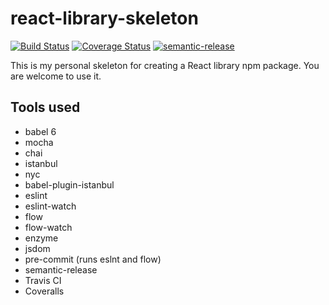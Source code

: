 # react-library-skeleton

[![Build Status](https://travis-ci.org/jedwards1211/react-library-skeleton.svg?branch=master)](https://travis-ci.org/jedwards1211/react-library-skeleton)
[![Coverage Status](https://coveralls.io/repos/github/jedwards1211/react-library-skeleton/badge.svg?branch=master)](https://coveralls.io/github/jedwards1211/react-library-skeleton?branch=master)
[![semantic-release](https://img.shields.io/badge/%20%20%F0%9F%93%A6%F0%9F%9A%80-semantic--release-e10079.svg)](https://github.com/semantic-release/semantic-release)

This is my personal skeleton for creating a React library npm package.  You are welcome to use it.

## Tools used

* babel 6
* mocha
* chai
* istanbul
* nyc
* babel-plugin-istanbul
* eslint
* eslint-watch
* flow
* flow-watch
* enzyme
* jsdom
* pre-commit (runs eslnt and flow)
* semantic-release
* Travis CI
* Coveralls
